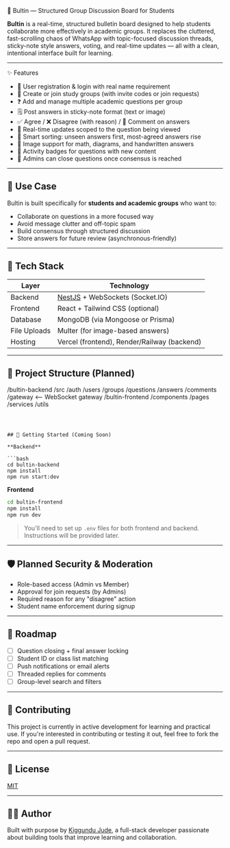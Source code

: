  📌 Bultin — Structured Group Discussion Board for Students

**Bultin** is a real-time, structured bulletin board designed to help students collaborate more effectively in academic groups. It replaces the cluttered, fast-scrolling chaos of WhatsApp with topic-focused discussion threads, sticky-note style answers, voting, and real-time updates — all with a clean, intentional interface built for learning.

---

 ✨ Features

- 🔐 User registration & login with real name requirement
- 👥 Create or join study groups (with invite codes or join requests)
- ❓ Add and manage multiple academic questions per group
- 🗒️ Post answers in sticky-note format (text or image)
- ✅ Agree / ❌ Disagree (with reason) / 💬 Comment on answers
- 🔄 Real-time updates scoped to the question being viewed
- 📌 Smart sorting: unseen answers first, most-agreed answers rise
- 🧠 Image support for math, diagrams, and handwritten answers
- 🔔 Activity badges for questions with new content
- 🚫 Admins can close questions once consensus is reached

---

## 🎯 Use Case

Bultin is built specifically for **students and academic groups** who want to:

- Collaborate on questions in a more focused way
- Avoid message clutter and off-topic spam
- Build consensus through structured discussion
- Store answers for future review (asynchronous-friendly)

---

## 🧱 Tech Stack

| Layer        | Technology             |
|--------------|------------------------|
| Backend      | [NestJS](https://nestjs.com/) + WebSockets (Socket.IO) |
| Frontend     | React + Tailwind CSS (optional) |
| Database     | MongoDB (via Mongoose or Prisma) |
| File Uploads | Multer (for image-based answers) |
| Hosting      | Vercel (frontend), Render/Railway (backend) |

---

## 📁 Project Structure (Planned)



/bultin-backend
/src
/auth
/users
/groups
/questions
/answers
/comments
/gateway   <-- WebSocket gateway
/bultin-frontend
/components
/pages
/services
/utils

````



## 🚀 Getting Started (Coming Soon)

**Backend**

```bash
cd bultin-backend
npm install
npm run start:dev
````

**Frontend**

```bash
cd bultin-frontend
npm install
npm run dev
```

> You'll need to set up `.env` files for both frontend and backend. Instructions will be provided later.

---

## 🛡️ Planned Security & Moderation

* Role-based access (Admin vs Member)
* Approval for join requests (by Admins)
* Required reason for any "disagree" action
* Student name enforcement during signup

---

## 🧪 Roadmap

* [ ] Question closing + final answer locking
* [ ] Student ID or class list matching
* [ ] Push notifications or email alerts
* [ ] Threaded replies for comments
* [ ] Group-level search and filters

---

## 🤝 Contributing

This project is currently in active development for learning and practical use. If you're interested in contributing or testing it out, feel free to fork the repo and open a pull request.

---

## 📜 License

[MIT](LICENSE)

---

## 👨‍💻 Author

Built with purpose by [Kiggundu Jude](https://github.com/your-username), a full-stack developer passionate about building tools that improve learning and collaboration.

